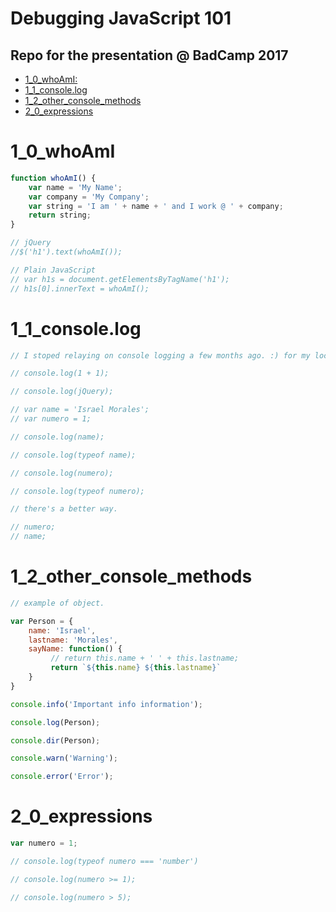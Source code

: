 # Debugging JavaScript 101

## Repo for the presentation @ BadCamp 2017

- [1_0_whoAmI:](#1_0_whoami)
- [1_1_console.log](#1_1_consolelog)
- [1_2_other_console_methods](#1_2_other_console_methods)
- [2_0_expressions](#2_0_expressions)


# 1_0_whoAmI

```javascript
function whoAmI() {
    var name = 'My Name';
    var company = 'My Company';
    var string = 'I am ' + name + ' and I work @ ' + company;
    return string;
}

// jQuery
//$('h1').text(whoAmI());

// Plain JavaScript
// var h1s = document.getElementsByTagName('h1');
// h1s[0].innerText = whoAmI();
```

# 1_1_console.log

```javascript
// I stoped relaying on console logging a few months ago. :) for my local development.

// console.log(1 + 1);

// console.log(jQuery);

// var name = 'Israel Morales';
// var numero = 1;

// console.log(name);

// console.log(typeof name);

// console.log(numero);

// console.log(typeof numero);

// there's a better way.

// numero;
// name;
```
# 1_2_other_console_methods

```javascript
// example of object.

var Person = {
    name: 'Israel',
    lastname: 'Morales',
    sayName: function() {
         // return this.name + ' ' + this.lastname;
         return `${this.name} ${this.lastname}`
    }
}

console.info('Important info information');

console.log(Person);

console.dir(Person);

console.warn('Warning');

console.error('Error');
```
# 2_0_expressions

```javascript
var numero = 1;

// console.log(typeof numero === 'number')

// console.log(numero >= 1);

// console.log(numero > 5);
```


